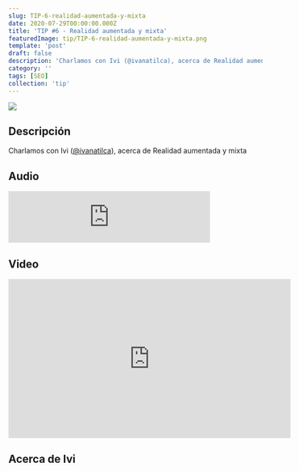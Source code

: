 ```yaml
---
slug: TIP-6-realidad-aumentada-y-mixta
date: 2020-07-29T00:00:00.000Z
title: 'TIP #6 - Realidad aumentada y mixta'
featuredImage: tip/TIP-6-realidad-aumentada-y-mixta.png
template: 'post'
draft: false
description: 'Charlamos con Ivi (@ivanatilca), acerca de Realidad aumentada y mixta'
category: ''
tags: [SEO]
collection: 'tip'
---
```


![](tip/TIP-6-realidad-aumentada-y-mixta.png)

## Descripción

Charlamos con Ivi ([@ivanatilca](https://twitter.com/ivanatilca)), acerca de Realidad aumentada y mixta

## Audio

<iframe src="https://anchor.fm/teban3010/embed/episodes/TIP-6---Realidad-Aumentada-y-Mixta-ehe1kf/a-a2qqcg9" height="102px" width="400px" frameborder="0" scrolling="no"></iframe>

## Video

<iframe width="560" height="315" src="https://www.youtube.com/embed/FM-CiOx_XiU" frameborder="0" allow="accelerometer; autoplay; encrypted-media; gyroscope; picture-in-picture" allowfullscreen></iframe>

## Acerca de Ivi
